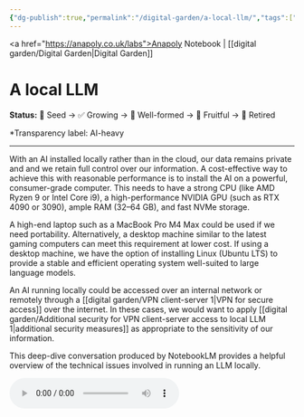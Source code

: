 ```yaml
---
{"dg-publish":true,"permalink":"/digital-garden/a-local-llm/","tags":["digital-garden"],"created":"2025-08-25T07:41:50.420+01:00","updated":"2025-09-03T15:25:35.426+01:00"}
---
```


<a href="https://anapoly.co.uk/labs">Anapoly Notebook</a> | [[digital garden/Digital Garden\|Digital Garden]]

# A local LLM

**Status:** 🔸 Seed → ✅ Growing → 🔸 Well-formed → 🔸 Fruitful → 🔸 Retired

*Transparency label: AI-heavy

---

With an AI installed locally rather than in the cloud, our data remains private and and we retain full control over our information. A cost-effective way to achieve this with reasonable performance is to install the AI on a powerful, consumer-grade computer. This needs to have a strong CPU (like AMD Ryzen 9 or Intel Core i9), a high-performance NVIDIA GPU (such as RTX 4090 or 3090), ample RAM (32–64 GB), and fast NVMe storage. 

A high-end laptop such as a MacBook Pro M4 Max could be used if we need portability. Alternatively, a desktop machine similar to the latest gaming computers can meet this requirement at lower cost. If using a desktop machine, we have the option of installing Linux (Ubuntu LTS) to provide a stable and efficient operating system well-suited to large language models. 

An AI running locally could be accessed over an internal network or remotely through a [[digital garden/VPN client-server 1\|VPN for secure access]] over the internet. In these cases, we would want to apply [[digital garden/Additional security for VPN client-server access to local LLM 1\|additional security measures]] as appropriate to the sensitivity of our information. 

This deep-dive conversation produced by NotebookLM provides a helpful overview of the technical issues involved in running an LLM locally.

<audio controls src="https://anapoly.co.uk/labs/media/Your_Desktop,_Your_AI_A_Guide_to_Running_LLMs_Locally.m4a"></audio>